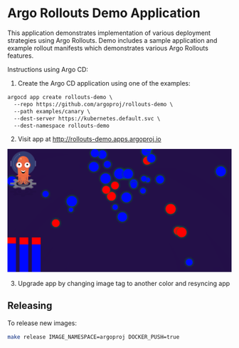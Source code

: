 # Argo Rollouts Demo Application

This application demonstrates implementation of various deployment strategies using Argo Rollouts. Demo includes a
sample application and example rollout manifests which demonstrates various Argo Rollouts features.

Instructions using Argo CD:

1. Create the Argo CD application using one of the examples:

```
argocd app create rollouts-demo \
  --repo https://github.com/argoproj/rollouts-demo \
  --path examples/canary \
  --dest-server https://kubernetes.default.svc \
  --dest-namespace rollouts-demo
```

2. Visit app at http://rollouts-demo.apps.argoproj.io

![img](./demo.png)

3. Upgrade app by changing image tag to another color and resyncing app


## Releasing

To release new images:

```bash
make release IMAGE_NAMESPACE=argoproj DOCKER_PUSH=true
```